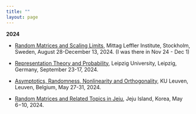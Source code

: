 ```yaml
---
title: ""
layout: page
---
```


**2024**

- [Random Matrices and Scaling Limits](https://www.mittag-leffler.se/activities/random-matrices-and-scaling-limits-2/), Mittag Leffler Institute, Stockholm, Sweden, August 28-December 13, 2024. (I was there in Nov 24 - Dec 1)

- [Representation Theory and Probability](https://sites.google.com/view/representation-probability/home), Leipzig University, Leipzig, Germany, September 23-17, 2024.

- [Asymptotics, Randomness, Nonlinearity and Orthogonality](https://gsilva.pages.math.cnrs.fr/arno2024/), KU Leuven, Leuven, Belgium, May 27-31, 2024.

- [Random Matrices and Related Topics in Jeju](http://newton.kias.re.kr/~namgyu/index.html/Jeju24/), Jeju Island, Korea, May 6−10, 2024.

